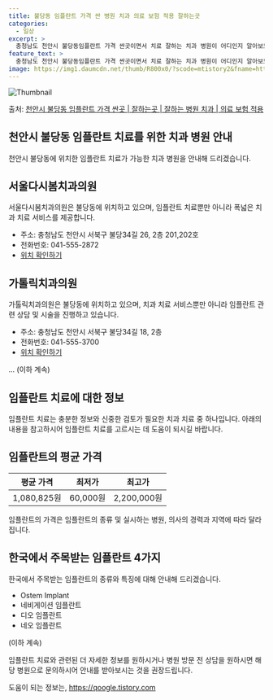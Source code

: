 ```yaml
---
title: 불당동 임플란트 가격 싼 병원 치과 의료 보험 적용 잘하는곳
categories:
  - 일상
excerpt: >
  충청남도 천안시 불당동임플란트 가격 싼곳이면서 치료 잘하는 치과 병원이 어디인지 알아보도록 하겠습니다. 충청남도 천안시 불당동에 위치한 서울다시봄치과의원 가톨릭치과의원 다인치과의원 더건강한치과의원 더조은치과의원 리건치과의원 맘애든어린이치과의원 민트치과의원 바른뿌리치과의원 바른이치과교정과치과의원 불당드림치과의원 불당치과교정과치과의원 불당탑치과의원 샘치과의원 서울니어치과의원 서울바르다치과의원 서울원플란트치과의원 아름드리치과의원 연세나은치과의원 우리가족치과의원 가지런-e치과교정과치과의원 이가웃는치과의원 잇플란트치과의원 제이엠치과의원 천안예인치과의원 행복플란트치과의원 훈키즈치과의원 미소에반하다치과교정과치과의원 순서대로 안내 드리며, 임플란트 치료시 신경써야 할 부분 또한 같이 공유 드리겠습니다.2024년 임플..
feature_text: >
  충청남도 천안시 불당동임플란트 가격 싼곳이면서 치료 잘하는 치과 병원이 어디인지 알아보도록 하겠습니다. 충청남도 천안시 불당동에 위치한 서울다시봄치과의원 가톨릭치과의원 다인치과의원 더건강한치과의원 더조은치과의원 리건치과의원 맘애든어린이치과의원 민트치과의원 바른뿌리치과의원 바른이치과교정과치과의원 불당드림치과의원 불당치과교정과치과의원 불당탑치과의원 샘치과의원 서울니어치과의원 서울바르다치과의원 서울원플란트치과의원 아름드리치과의원 연세나은치과의원 우리가족치과의원 가지런-e치과교정과치과의원 이가웃는치과의원 잇플란트치과의원 제이엠치과의원 천안예인치과의원 행복플란트치과의원 훈키즈치과의원 미소에반하다치과교정과치과의원 순서대로 안내 드리며, 임플란트 치료시 신경써야 할 부분 또한 같이 공유 드리겠습니다.2024년 임플..
image: https://img1.daumcdn.net/thumb/R800x0/?scode=mtistory2&fname=https%3A%2F%2Fblog.kakaocdn.net%2Fdn%2FuCr4O%2FbtsGZKPfrk4%2FrbD3vw4RBl1zsnYxQXve81%2Fimg.webp
---
```


![Thumbnail](https://img1.daumcdn.net/thumb/R800x0/?scode=mtistory2&fname=https%3A%2F%2Fblog.kakaocdn.net%2Fdn%2FuCr4O%2FbtsGZKPfrk4%2FrbD3vw4RBl1zsnYxQXve81%2Fimg.webp)

<p>출처: <a href="https://qoogle.tistory.com/7124" rel="dofollow">천안시 불당동 임플란트 가격 싼곳 | 잘하는곳 | 잘하는 병원 치과 | 의료 보험 적용</a> </p>

## 천안시 불당동 임플란트 치료를 위한 치과 병원 안내

천안시 불당동에 위치한 임플란트 치료가 가능한 치과 병원을 안내해 드리겠습니다.

## 서울다시봄치과의원

서울다시봄치과의원은 불당동에 위치하고 있으며, 임플란트 치료뿐만 아니라 폭넓은 치과 치료 서비스를 제공합니다.

  * 주소: 충청남도 천안시 서북구 불당34길 26, 2층 201,202호
  * 전화번호: 041-555-2872
  * [위치 확인하기](https://www.google.com)

## 가톨릭치과의원

가톨릭치과의원은 불당동에 위치하고 있으며, 치과 치료 서비스뿐만 아니라 임플란트 관련 상담 및 시술을 진행하고 있습니다.

  * 주소: 충청남도 천안시 서북구 불당34길 18, 2층
  * 전화번호: 041-555-3700
  * [위치 확인하기](https://www.google.com)

... (이하 계속)

## 임플란트 치료에 대한 정보

임플란트 치료는 충분한 정보와 신중한 검토가 필요한 치과 치료 중 하나입니다. 아래의 내용을 참고하시어 임플란트 치료를 고르시는 데 도움이
되시길 바랍니다.

## 임플란트의 평균 가격

**평균 가격** | **최저가** | **최고가**  
---|---|---  
1,080,825원 | 60,000원 | 2,200,000원  
  
임플란트의 가격은 임플란트의 종류 및 실시하는 병원, 의사의 경력과 지역에 따라 달라집니다.

## 한국에서 주목받는 임플란트 4가지

한국에서 주목받는 임플란트의 종류와 특징에 대해 안내해 드리겠습니다.

  * Ostem Implant
  * 네비게이션 임플란트
  * 디오 임플란트
  * 네오 임플란트

(이하 계속)

임플란트 치료와 관련된 더 자세한 정보를 원하시거나 병원 방문 전 상담을 원하시면 해당 병원으로 문의하시어 안내를 받아보시는 것을
권장드립니다.

 

도움이 되는 정보는, <a href="https://qoogle.tistory.com" rel="dofollow">https://qoogle.tistory.com</a>


